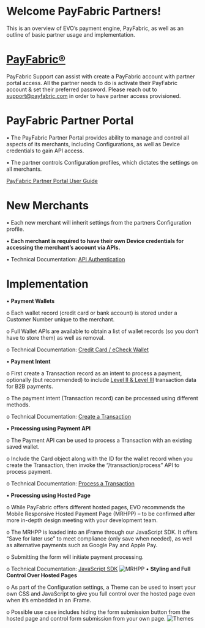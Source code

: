 # Welcome PayFabric Partners! 

This is an overview of EVO’s payment engine, PayFabric, as well as an outline of basic partner usage and implementation.


# [PayFabric®](https://github.com/PayFabric/Portal/tree/master/PayFabric) 

PayFabric Support can assist with create a PayFabric account with partner portal access. All the partner needs to do is activate their PayFabric account & set their preferred password. Please reach out to support@payfabric.com in order to have partner access provisioned. 

# PayFabric Partner Portal

•	The PayFabric Partner Portal provides ability to manage and control all aspects of its merchants, including Configurations, as well as Device credentials to gain API access.

•	The partner controls Configuration profiles, which dictates the settings on all merchants.

 [PayFabric Partner Portal User Guide](https://github.com/RJ-Washington/PayFabric-Partners/files/10178567/PayFabric-Partner-Guide.docx)
 

# New Merchants

•	Each new merchant will inherit settings from the partners Configuration profile.

•	**Each merchant is required to have their own Device credentials for accessing the merchant’s account via APIs.**

•	Technical Documentation: [API Authentication](https://github.com/PayFabric/APIs/blob/master/PayFabric/Sections/Authentication.md) 

# Implementation

•	**Payment Wallets**

o	Each wallet record (credit card or bank account) is stored under a Customer Number unique to the merchant.

o	Full Wallet APIs are available to obtain a list of wallet records (so you don’t have to store them) as well as removal.

o	Technical Documentation: [Credit Card / eCheck Wallet](https://github.com/PayFabric/APIs/blob/master/PayFabric/Sections/Wallets.md#credit-card--echeck-wallet)

•	**Payment Intent**

o	First create a Transaction record as an intent to process a payment, optionally (but recommended) to include [Level II & Level III](https://github.com/PayFabric/APIs/blob/master/PayFabric/Sections/Level%202%20and%20Level%203%20Fields.md) transaction data for B2B payments.

o	The payment intent (Transaction record) can be processed using different methods.

o	Technical Documentation: [Create a Transaction](https://github.com/PayFabric/APIs/blob/master/PayFabric/Sections/Transactions.md#create-a-transaction)

•	**Processing using Payment API**

o	The Payment API can be used to process a Transaction with an existing saved wallet.

o	Include the Card object along with the ID for the wallet record when you create the Transaction, then invoke the “/transaction/process” API to process payment.

o	Technical Documentation: [Process a Transaction](https://github.com/PayFabric/APIs/blob/master/PayFabric/Sections/Transactions.md#process-a-transaction)

•	**Processing using Hosted Page**

o	While PayFabric offers different hosted pages, EVO recommends the Mobile Responsive Hosted Payment Page (MRHPP) – to be confirmed after more in-depth design meeting with your development team.
 
o	The MRHPP is loaded into an iFrame through our JavaScript SDK.  It offers “Save for later use” to meet compliance (only save when needed), as well as alternative payments such as Google Pay and Apple Pay.

o	Submitting the form will initiate payment processing.

o	Technical Documentation: [JavaScript SDK](https://github.com/PayFabric/Portal/blob/master/PayFabric/Sections/JavaScript%20SDK.md)
![MRHPP](https://user-images.githubusercontent.com/109090573/206205716-5725007b-10a2-4b26-a65e-334d96b9a89b.png)
•	**Styling and Full Control Over Hosted Pages**

o	As part of the Configuration settings, a Theme can be used to insert your own CSS and JavaScript to give you full control over the hosted page even when it’s embedded in an iFrame.

o	Possible use case includes hiding the form submission button from the hosted page and control form submission from your own page.
![Themes](https://user-images.githubusercontent.com/109090573/206207176-c98b4941-c084-4615-b454-0de25fed8aab.png)

